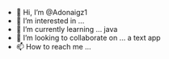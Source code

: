 - 👋 Hi, I’m @Adonaigz1
- 👀 I’m interested in ...
- 🌱 I’m currently learning ... java
- 💞️ I’m looking to collaborate on ... a text app
- 📫 How to reach me ...

<!---
Adonaigz1/Adonaigz1 is a ✨ special ✨ repository because its `README.md` (this file) appears on your GitHub profile.
You can click the Preview link to take a look at your changes.
--->
